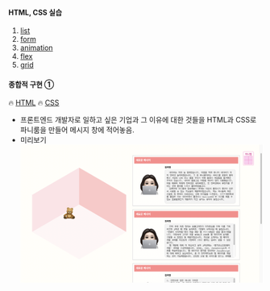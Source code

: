 #### HTML, CSS 실습
1) [list](../../code/ex_1.html)
2) [form](../../code/ex_2.html)
3) [animation](../../code/animation.html)
4) [flex](../../code/flex.html)
5) [grid](../../code/grid.html)



#### 종합적 구현 ①
🔥 [HTML](../../code/essay.html)
🔥 [CSS](../../code/styles/essay.css)
   - 프론트엔드 개발자로 일하고 싶은 기업과 그 이유에 대한 것들을 HTML과 CSS로 파니룸을 만들어 메시지 창에 적어놓음.
   - 미리보기<br><img src="screenshot/210923.png"/>